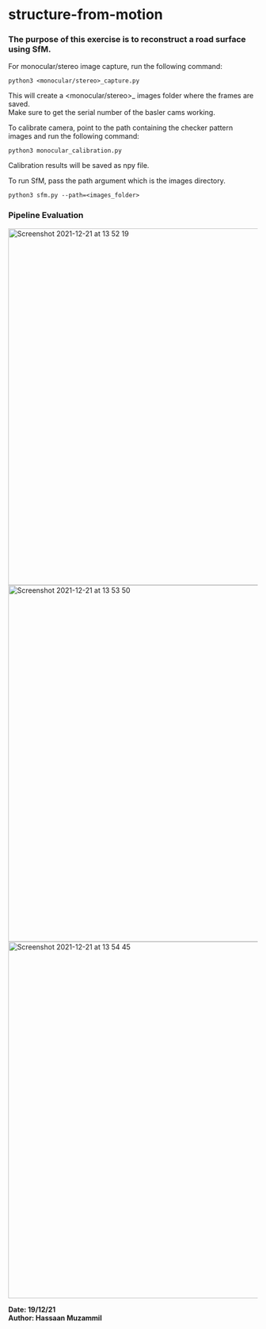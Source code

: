 # structure-from-motion

### The purpose of this exercise is to reconstruct a road surface using SfM.

For monocular/stereo image capture, run the following command:                                         
```
python3 <monocular/stereo>_capture.py
```  
This will create a <monocular/stereo>_ images folder where the frames are saved.                  
Make sure to get the serial number of the basler cams working. 

  
To calibrate camera, point to the path containing the checker pattern images and run the following command:                                                               
```
python3 monocular_calibration.py
```     
Calibration results will be saved as npy file.  
  
To run SfM, pass the path argument which is the images directory.                         
```
python3 sfm.py --path=<images_folder>
```                               


### Pipeline Evaluation
<img width="720" height="720" alt="Screenshot 2021-12-21 at 13 52 19" src="https://user-images.githubusercontent.com/52124348/146900413-885f7649-b860-4b1e-911b-9dd74d63fce7.png">
<img width="720" height="720"alt="Screenshot 2021-12-21 at 13 53 50" src="https://user-images.githubusercontent.com/52124348/146900632-f1861e48-ffb1-4da1-9b5e-fb81b0583b6a.png">
<img width="720" height="720" alt="Screenshot 2021-12-21 at 13 54 45" src="https://user-images.githubusercontent.com/52124348/146900751-3de13d4f-d5bd-4ef6-9610-bac788150277.png">

**Date: 19/12/21**                             
**Author: Hassaan Muzammil**
